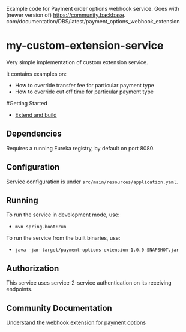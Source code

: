 Example code for Payment order options webhook service. Goes with (newer version of) https://community.backbase.
com/documentation/DBS/latest/payment_options_webhook_extension

# my-custom-extension-service

Very simple implementation of custom extension service. 

It contains examples on:
* How to override transfer fee for particular payment type
* How to override cut off time for particular payment type 

#Getting Started
* [Extend and build](https://community.backbase.com/documentation/ServiceSDK/latest/extend_and_build)

## Dependencies

Requires a running Eureka registry, by default on port 8080.

## Configuration

Service configuration is under `src/main/resources/application.yaml`.

## Running

To run the service in development mode, use:
- `mvn spring-boot:run`

To run the service from the built binaries, use:
- `java -jar target/payment-options-extension-1.0.0-SNAPSHOT.jar`

## Authorization

This service uses service-2-service authentication on its receiving endpoints.

## Community Documentation

[Understand the webhook extension for payment options](https://community.backbase.com/documentation/DBS/latest/payment_options_webhook_extension)
